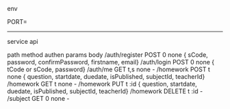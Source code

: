 env

PORT=

------------

service api

path            method    authen    params   body
/auth/register  POST        0       none     { sCode, password, confirmPassword, firstname, email}
/auth/login     POST        0       none     { tCode or sCode, password} 
/auth/me        GET        t,s      none     -
/homework       POST        t       none     { question, startdate, duedate, isPublished, subjectId, teacherId}
/homework       GET         t       none     -
/homework       PUT         t       :id      { question, startdate, duedate, isPublished, subjectId, teacherId}
/homework       DELETE      t       :id      -
/subject        GET         0       none     -